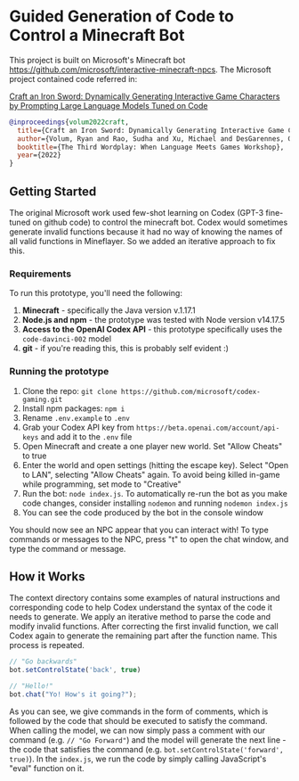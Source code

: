 # Guided Generation of Code to Control a Minecraft Bot

This project is built on Microsoft's Minecraft bot https://github.com/microsoft/interactive-minecraft-npcs. The Microsoft project contained code referred in:

<a href="https://wordplay-workshop.github.io/modern/assets/pdfs/6.pdf">Craft an Iron Sword: Dynamically Generating Interactive Game Characters by Prompting Large Language Models Tuned on Code</a><br/>

```bibtex
@inproceedings{volum2022craft,
  title={Craft an Iron Sword: Dynamically Generating Interactive Game Characters by Prompting Large Language Models Tuned on Code},
  author={Volum, Ryan and Rao, Sudha and Xu, Michael and DesGarennes, Gabriel A and Brockett, Chris and Van Durme, Benjamin and Deng, Olivia and Malhotra, Akanksha and Dolan, Bill},
  booktitle={The Third Wordplay: When Language Meets Games Workshop},
  year={2022}
}
```

## Getting Started

The original Microsoft work used few-shot learning on Codex (GPT-3 fine-tuned on github code) to control the minecraft bot. Codex would sometimes generate invalid functions because it had no way of knowing the names of all valid functions in Mineflayer. So we added an iterative approach to fix this.

### Requirements

To run this prototype, you'll need the following: 

1. **Minecraft** - specifically the Java version v.1.17.1
1. **Node.js and npm** - the prototype was tested with Node version v14.17.5
1. **Access to the OpenAI Codex API** - this prototype specifically uses the `code-davinci-002` model
1. **git** - if you're reading this, this is probably self evident :)

### Running the prototype

1. Clone the repo: `git clone https://github.com/microsoft/codex-gaming.git`
1. Install npm packages: `npm i`
1. Rename `.env.example` to `.env`
1. Grab your Codex API key from `https://beta.openai.com/account/api-keys` and add it to the `.env` file
1. Open Minecraft and create a one player new world. Set "Allow Cheats" to true
1. Enter the world and open settings (hitting the escape key). Select "Open to LAN", selecting "Allow Cheats" again. To avoid being killed in-game while programming, set mode to "Creative"
1. Run the bot: `node index.js`. To automatically re-run the bot as you make code changes, consider installing `nodemon` and running `nodemon index.js`
1. You can see the code produced by the bot in the console window 

You should now see an NPC appear that you can interact with! To type commands or messages to the NPC, press "t" to open the chat window, and type the command or message. 

## How it Works

The context directory contains some examples of natural instructions and corresponding code to help Codex understand the syntax of the code it needs to generate. We apply an iterative method to parse the code and modify invalid functions. After correcting the first invalid function, we call Codex again to generate the remaining part after the function name. This process is repeated.

```js
// "Go backwards"
bot.setControlState('back', true)

// "Hello!"
bot.chat("Yo! How's it going?");
```

As you can see, we give commands in the form of comments, which is followed by the code that should be executed to satisfy the command. When calling the model, we can now simply pass a comment with our command (e.g. `// "Go Forward"`) and the model will generate the next line - the code that satisfies the command (e.g. `bot.setControlState('forward', true)`). In the `index.js`, we run the code by simply calling JavaScript's "eval" function on it. 

